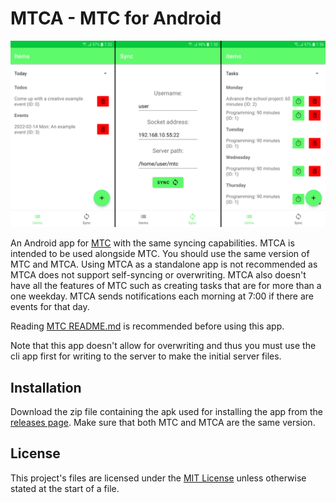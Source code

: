 # MTCA - MTC for Android

![Screenshot of MTCA](mtca-screenshot.png)

An Android app for [MTC](https://github.com/Windore/mtc) with the same syncing capabilities. MTCA is
intended to be used alongside MTC. You should use the same version of MTC and MTCA. Using MTCA as a
standalone app is not recommended as MTCA does not support self-syncing or overwriting. MTCA also
doesn't have all the features of MTC such as creating tasks that are for more than a one weekday.
MTCA sends notifications each morning at 7:00 if there are events for that day. 

Reading [MTC README.md](https://github.com/Windore/mtc/blob/master/README.md)
is recommended before using this app.

Note that this app doesn't allow for overwriting and thus you must use the cli app first for writing
to the server to make the initial server files.

## Installation

Download the zip file containing the apk used for installing the app from the 
[releases page](https://github.com/Windore/mtc-android/releases). Make sure that both MTC and MTCA are
the same version.

## License

This project's files are licensed under the [MIT License](LICENSE.md) unless otherwise stated at the
start of a file.
